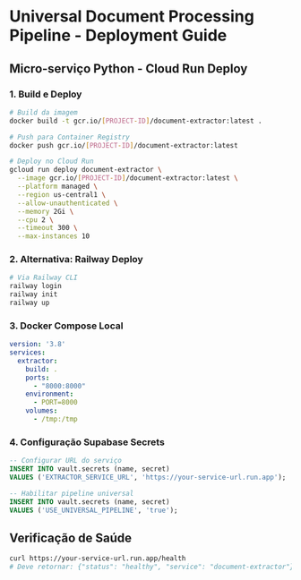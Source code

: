# Universal Document Processing Pipeline - Deployment Guide

## Micro-serviço Python - Cloud Run Deploy

### 1. Build e Deploy

```bash
# Build da imagem
docker build -t gcr.io/[PROJECT-ID]/document-extractor:latest .

# Push para Container Registry
docker push gcr.io/[PROJECT-ID]/document-extractor:latest

# Deploy no Cloud Run
gcloud run deploy document-extractor \
  --image gcr.io/[PROJECT-ID]/document-extractor:latest \
  --platform managed \
  --region us-central1 \
  --allow-unauthenticated \
  --memory 2Gi \
  --cpu 2 \
  --timeout 300 \
  --max-instances 10
```

### 2. Alternativa: Railway Deploy

```bash
# Via Railway CLI
railway login
railway init
railway up
```

### 3. Docker Compose Local

```yaml
version: '3.8'
services:
  extractor:
    build: .
    ports:
      - "8000:8000"
    environment:
      - PORT=8000
    volumes:
      - /tmp:/tmp
```

### 4. Configuração Supabase Secrets

```sql
-- Configurar URL do serviço
INSERT INTO vault.secrets (name, secret) 
VALUES ('EXTRACTOR_SERVICE_URL', 'https://your-service-url.run.app');

-- Habilitar pipeline universal
INSERT INTO vault.secrets (name, secret) 
VALUES ('USE_UNIVERSAL_PIPELINE', 'true');
```

## Verificação de Saúde

```bash
curl https://your-service-url.run.app/health
# Deve retornar: {"status": "healthy", "service": "document-extractor"}
```